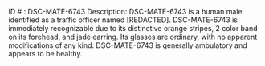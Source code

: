 ID # : DSC-MATE-6743
Description: DSC-MATE-6743 is a human male identified as a traffic officer named [REDACTED]. DSC-MATE-6743 is immediately recognizable due to its distinctive orange stripes, 2 color band on its forehead, and jade earring. Its glasses are ordinary, with no apparent modifications of any kind. DSC-MATE-6743 is generally ambulatory and appears to be healthy.